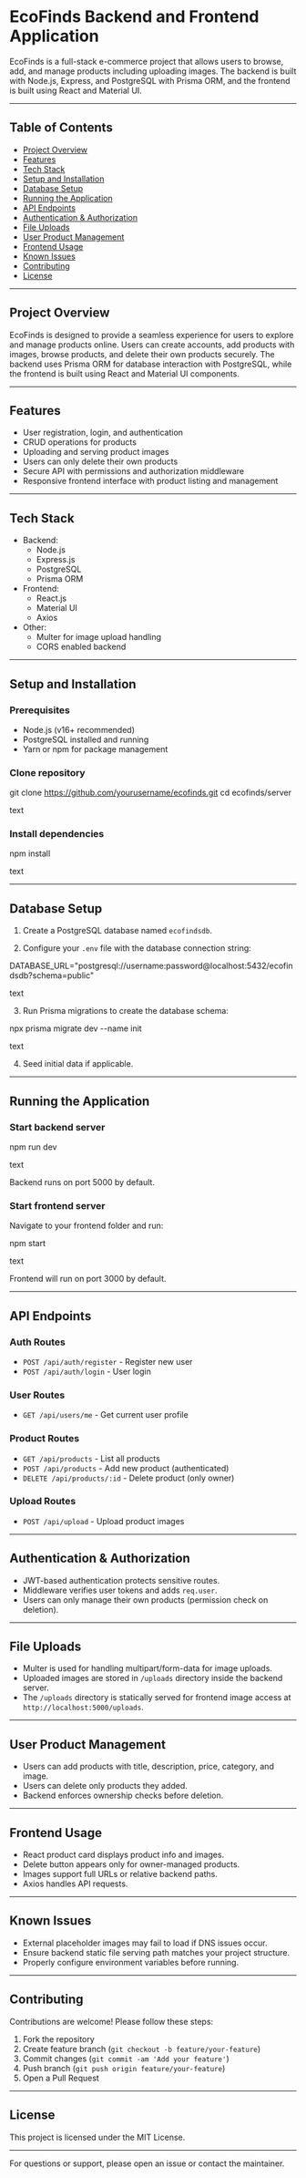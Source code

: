 # EcoFinds Backend and Frontend Application

EcoFinds is a full-stack e-commerce project that allows users to browse, add, and manage products including uploading images. The backend is built with Node.js, Express, and PostgreSQL with Prisma ORM, and the frontend is built using React and Material UI.

---

## Table of Contents

- [Project Overview](#project-overview)
- [Features](#features)
- [Tech Stack](#tech-stack)
- [Setup and Installation](#setup-and-installation)
- [Database Setup](#database-setup)
- [Running the Application](#running-the-application)
- [API Endpoints](#api-endpoints)
- [Authentication & Authorization](#authentication--authorization)
- [File Uploads](#file-uploads)
- [User Product Management](#user-product-management)
- [Frontend Usage](#frontend-usage)
- [Known Issues](#known-issues)
- [Contributing](#contributing)
- [License](#license)

---

## Project Overview

EcoFinds is designed to provide a seamless experience for users to explore and manage products online. Users can create accounts, add products with images, browse products, and delete their own products securely. The backend uses Prisma ORM for database interaction with PostgreSQL, while the frontend is built using React and Material UI components.

---

## Features

- User registration, login, and authentication
- CRUD operations for products
- Uploading and serving product images
- Users can only delete their own products
- Secure API with permissions and authorization middleware
- Responsive frontend interface with product listing and management

---

## Tech Stack

- Backend:
  - Node.js
  - Express.js
  - PostgreSQL
  - Prisma ORM
- Frontend:
  - React.js
  - Material UI
  - Axios
- Other:
  - Multer for image upload handling
  - CORS enabled backend

---

## Setup and Installation

### Prerequisites

- Node.js (v16+ recommended)
- PostgreSQL installed and running
- Yarn or npm for package management

### Clone repository

git clone https://github.com/yourusername/ecofinds.git
cd ecofinds/server

text

### Install dependencies

npm install

text

---

## Database Setup

1. Create a PostgreSQL database named `ecofindsdb`.

2. Configure your `.env` file with the database connection string:

DATABASE_URL="postgresql://username:password@localhost:5432/ecofindsdb?schema=public"

text

3. Run Prisma migrations to create the database schema:

npx prisma migrate dev --name init

text

4. Seed initial data if applicable.

---

## Running the Application

### Start backend server

npm run dev

text

Backend runs on port 5000 by default.

### Start frontend server

Navigate to your frontend folder and run:

npm start

text

Frontend will run on port 3000 by default.

---

## API Endpoints

### Auth Routes

- `POST /api/auth/register` - Register new user
- `POST /api/auth/login` - User login

### User Routes

- `GET /api/users/me` - Get current user profile

### Product Routes

- `GET /api/products` - List all products
- `POST /api/products` - Add new product (authenticated)
- `DELETE /api/products/:id` - Delete product (only owner)

### Upload Routes

- `POST /api/upload` - Upload product images

---

## Authentication & Authorization

- JWT-based authentication protects sensitive routes.
- Middleware verifies user tokens and adds `req.user`.
- Users can only manage their own products (permission check on deletion).

---

## File Uploads

- Multer is used for handling multipart/form-data for image uploads.
- Uploaded images are stored in `/uploads` directory inside the backend server.
- The `/uploads` directory is statically served for frontend image access at `http://localhost:5000/uploads`.

---

## User Product Management

- Users can add products with title, description, price, category, and image.
- Users can delete only products they added.
- Backend enforces ownership checks before deletion.

---

## Frontend Usage

- React product card displays product info and images.
- Delete button appears only for owner-managed products.
- Images support full URLs or relative backend paths.
- Axios handles API requests.

---

## Known Issues

- External placeholder images may fail to load if DNS issues occur.
- Ensure backend static file serving path matches your project structure.
- Properly configure environment variables before running.

---

## Contributing

Contributions are welcome! Please follow these steps:

1. Fork the repository
2. Create feature branch (`git checkout -b feature/your-feature`)
3. Commit changes (`git commit -am 'Add your feature'`)
4. Push branch (`git push origin feature/your-feature`)
5. Open a Pull Request

---

## License

This project is licensed under the MIT License.

---

For questions or support, please open an issue or contact the maintainer.
